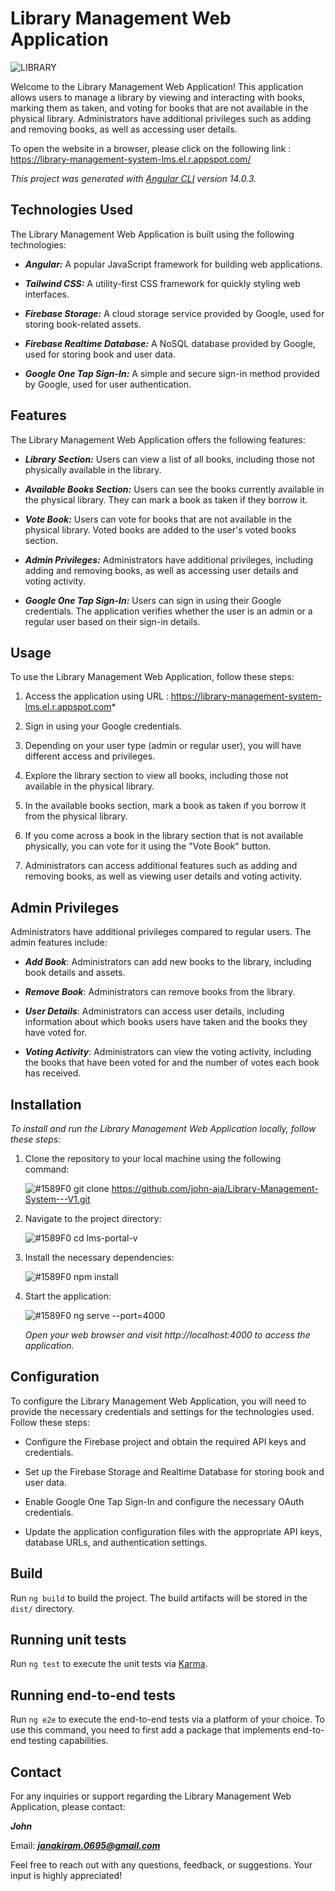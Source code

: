 # Library Management Web Application

![LIBRARY](https://github.com/john-aja/Library-Management-System---V1/assets/95049418/77a5fb23-7ef8-46d8-988e-c353c546b93d)

Welcome to the Library Management Web Application! This application allows users to manage a library by viewing and interacting with books, marking them as taken, and voting for books that are not available in the physical library. Administrators have additional privileges such as adding and removing books, as well as accessing user details.

To open the website in a browser, please click on the following link : https://library-management-system-lms.el.r.appspot.com/

*This project was generated with [Angular CLI](https://github.com/angular/angular-cli) version 14.0.3.*
 
## Technologies Used

The Library Management Web Application is built using the following technologies: 

- ***Angular:*** A popular JavaScript framework for building web applications.
  
- ***Tailwind CSS:*** A utility-first CSS framework for quickly styling web interfaces.
  
- ***Firebase Storage:*** A cloud storage service provided by Google, used for storing book-related assets.

- ***Firebase Realtime Database:*** A NoSQL database provided by Google, used for storing book and user data.
  
- ***Google One Tap Sign-In:*** A simple and secure sign-in method provided by Google, used for user authentication.

## Features

The Library Management Web Application offers the following features:

- ***Library Section:*** Users can view a list of all books, including those not physically available in the library.

- ***Available Books Section:*** Users can see the books currently available in the physical library. They can mark a book as taken if they borrow it.

- ***Vote Book:*** Users can vote for books that are not available in the physical library. Voted books are added to the user's voted books section.

- ***Admin Privileges:*** Administrators have additional privileges, including adding and removing books, as well as accessing user details and voting activity.

- ***Google One Tap Sign-In:*** Users can sign in using their Google credentials. The application verifies whether the user is an admin or a regular user based on their sign-in details.

## Usage

To use the Library Management Web Application, follow these steps:

1. Access the application using URL : https://library-management-system-lms.el.r.appspot.com*
   
2. Sign in using your Google credentials.
 
3. Depending on your user type (admin or regular user), you will have different access and privileges.
 
4. Explore the library section to view all books, including those not available in the physical library.
 
5. In the available books section, mark a book as taken if you borrow it from the physical library.
 
6. If you come across a book in the library section that is not available physically, you can vote for it using the "Vote Book" button.

7. Administrators can access additional features such as adding and removing books, as well as viewing user details and voting activity.

## Admin Privileges

Administrators have additional privileges compared to regular users. The admin features include:

- ***Add Book***: Administrators can add new books to the library, including book details and assets.
  
- ***Remove Book***: Administrators can remove books from the library.
  
- ***User Details***: Administrators can access user details, including information about which books users have taken and the books they have voted for.
  
- ***Voting Activity***: Administrators can view the voting activity, including the books that have been voted for and the number of votes each book has received.

## Installation

*To install and run the Library Management Web Application locally, follow these steps:*

1. Clone the repository to your local machine using the following command:

    ![#1589F0](https://www.iconsdb.com/icons/download/color/1589F0/circle-16.png) git clone https://github.com/john-aja/Library-Management-System---V1.git

2. Navigate to the project directory:

    ![#1589F0](https://www.iconsdb.com/icons/download/color/1589F0/circle-16.png) cd lms-portal-v

3. Install the necessary dependencies:

    ![#1589F0](https://www.iconsdb.com/icons/download/color/1589F0/circle-16.png) npm install

4. Start the application:

    ![#1589F0](https://www.iconsdb.com/icons/download/color/1589F0/circle-16.png) ng serve --port=4000

   *Open your web browser and visit http://localhost:4000 to access the application.*

## Configuration

To configure the Library Management Web Application, you will need to provide the necessary credentials and settings for the technologies used. Follow these steps:

- Configure the Firebase project and obtain the required API keys and credentials.
  
- Set up the Firebase Storage and Realtime Database for storing book and user data.

- Enable Google One Tap Sign-In and configure the necessary OAuth credentials.

- Update the application configuration files with the appropriate API keys, database URLs, and authentication settings.

## Build

Run `ng build` to build the project. The build artifacts will be stored in the `dist/` directory.

## Running unit tests

Run `ng test` to execute the unit tests via [Karma](https://karma-runner.github.io).

## Running end-to-end tests

Run `ng e2e` to execute the end-to-end tests via a platform of your choice. To use this command, you need to first add a package that implements end-to-end testing capabilities.

## Contact

For any inquiries or support regarding the Library Management Web Application, please contact:

***John***

Email: ***janakiram.0695@gmail.com***

Feel free to reach out with any questions, feedback, or suggestions. Your input is highly appreciated!
